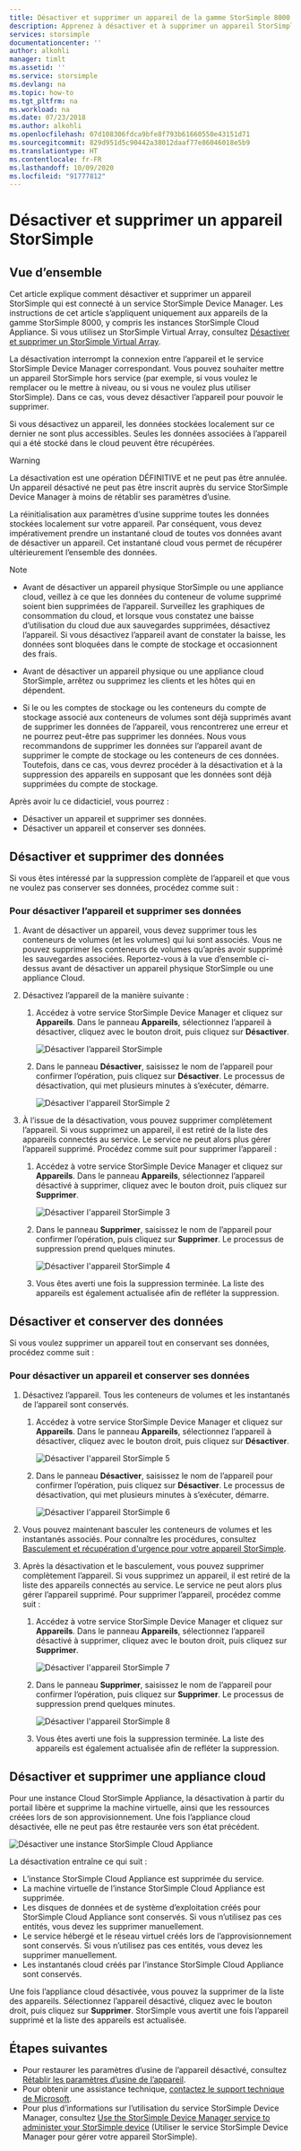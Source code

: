 ```yaml
---
title: Désactiver et supprimer un appareil de la gamme StorSimple 8000 | Microsoft Docs
description: Apprenez à désactiver et à supprimer un appareil StorSimple qui est connecté à un service StorSimple Device Manager.
services: storsimple
documentationcenter: ''
author: alkohli
manager: timlt
ms.assetid: ''
ms.service: storsimple
ms.devlang: na
ms.topic: how-to
ms.tgt_pltfrm: na
ms.workload: na
ms.date: 07/23/2018
ms.author: alkohli
ms.openlocfilehash: 07d108306fdca9bfe8f793b61660550e43151d71
ms.sourcegitcommit: 829d951d5c90442a38012daaf77e86046018e5b9
ms.translationtype: HT
ms.contentlocale: fr-FR
ms.lasthandoff: 10/09/2020
ms.locfileid: "91777812"
---
```

# <a name="deactivate-and-delete-a-storsimple-device"></a>Désactiver et supprimer un appareil StorSimple

## <a name="overview"></a>Vue d’ensemble

Cet article explique comment désactiver et supprimer un appareil StorSimple qui est connecté à un service StorSimple Device Manager. Les instructions de cet article s’appliquent uniquement aux appareils de la gamme StorSimple 8000, y compris les instances StorSimple Cloud Appliance. Si vous utilisez un StorSimple Virtual Array, consultez [Désactiver et supprimer un StorSimple Virtual Array](storsimple-virtual-array-deactivate-and-delete-device.md).

La désactivation interrompt la connexion entre l’appareil et le service StorSimple Device Manager correspondant. Vous pouvez souhaiter mettre un appareil StorSimple hors service (par exemple, si vous voulez le remplacer ou le mettre à niveau, ou si vous ne voulez plus utiliser StorSimple). Dans ce cas, vous devez désactiver l’appareil pour pouvoir le supprimer.

Si vous désactivez un appareil, les données stockées localement sur ce dernier ne sont plus accessibles. Seules les données associées à l’appareil qui a été stocké dans le cloud peuvent être récupérées.

> [!WARNING]
> La désactivation est une opération DÉFINITIVE et ne peut pas être annulée. Un appareil désactivé ne peut pas être inscrit auprès du service StorSimple Device Manager à moins de rétablir ses paramètres d’usine.
>
> La réinitialisation aux paramètres d’usine supprime toutes les données stockées localement sur votre appareil. Par conséquent, vous devez impérativement prendre un instantané cloud de toutes vos données avant de désactiver un appareil. Cet instantané cloud vous permet de récupérer ultérieurement l’ensemble des données.

> [!NOTE]
>
> - Avant de désactiver un appareil physique StorSimple ou une appliance cloud, veillez à ce que les données du conteneur de volume supprimé soient bien supprimées de l’appareil. Surveillez les graphiques de consommation du cloud, et lorsque vous constatez une baisse d’utilisation du cloud due aux sauvegardes supprimées, désactivez l’appareil. Si vous désactivez l’appareil avant de constater la baisse, les données sont bloquées dans le compte de stockage et occasionnent des frais.
>
> - Avant de désactiver un appareil physique ou une appliance cloud StorSimple, arrêtez ou supprimez les clients et les hôtes qui en dépendent.
>
> - Si le ou les comptes de stockage ou les conteneurs du compte de stockage associé aux conteneurs de volumes sont déjà supprimés avant de supprimer les données de l’appareil, vous rencontrerez une erreur et ne pourrez peut-être pas supprimer les données. Nous vous recommandons de supprimer les données sur l’appareil avant de supprimer le compte de stockage ou les conteneurs de ces données. Toutefois, dans ce cas, vous devrez procéder à la désactivation et à la suppression des appareils en supposant que les données sont déjà supprimées du compte de stockage.

Après avoir lu ce didacticiel, vous pourrez :

- Désactiver un appareil et supprimer ses données.
- Désactiver un appareil et conserver ses données.

## <a name="deactivate-and-delete-data"></a>Désactiver et supprimer des données

Si vous êtes intéressé par la suppression complète de l’appareil et que vous ne voulez pas conserver ses données, procédez comme suit :

### <a name="to-deactivate-the-device-and-delete-the-data"></a>Pour désactiver l’appareil et supprimer ses données

1. Avant de désactiver un appareil, vous devez supprimer tous les conteneurs de volumes (et les volumes) qui lui sont associés. Vous ne pouvez supprimer les conteneurs de volumes qu’après avoir supprimé les sauvegardes associées. Reportez-vous à la vue d’ensemble ci-dessus avant de désactiver un appareil physique StorSimple ou une appliance Cloud.

2. Désactivez l’appareil de la manière suivante :

   1. Accédez à votre service StorSimple Device Manager et cliquez sur **Appareils**. Dans le panneau **Appareils**, sélectionnez l’appareil à désactiver, cliquez avec le bouton droit, puis cliquez sur **Désactiver**.

        ![Désactiver l’appareil StorSimple](./media/storsimple-8000-deactivate-and-delete-device/deactivate1.png)
   2. Dans le panneau **Désactiver**, saisissez le nom de l’appareil pour confirmer l’opération, puis cliquez sur **Désactiver**. Le processus de désactivation, qui met plusieurs minutes à s’exécuter, démarre.

        ![Désactiver l'appareil StorSimple 2](./media/storsimple-8000-deactivate-and-delete-device/deactivate2.png)

3. À l’issue de la désactivation, vous pouvez supprimer complètement l’appareil. Si vous supprimez un appareil, il est retiré de la liste des appareils connectés au service. Le service ne peut alors plus gérer l’appareil supprimé. Procédez comme suit pour supprimer l’appareil :
   
   1. Accédez à votre service StorSimple Device Manager et cliquez sur **Appareils**. Dans le panneau **Appareils**, sélectionnez l’appareil désactivé à supprimer, cliquez avec le bouton droit, puis cliquez sur **Supprimer**.

        ![Désactiver l'appareil StorSimple 3](./media/storsimple-8000-deactivate-and-delete-device/deactivate5.png)
   2. Dans le panneau **Supprimer**, saisissez le nom de l’appareil pour confirmer l’opération, puis cliquez sur **Supprimer**. Le processus de suppression prend quelques minutes.

        ![Désactiver l'appareil StorSimple 4](./media/storsimple-8000-deactivate-and-delete-device/deactivate6.png)
   3. Vous êtes averti une fois la suppression terminée. La liste des appareils est également actualisée afin de refléter la suppression.

## <a name="deactivate-and-retain-data"></a>Désactiver et conserver des données

Si vous voulez supprimer un appareil tout en conservant ses données, procédez comme suit :

### <a name="to-deactivate-a-device-and-retain-the-data"></a>Pour désactiver un appareil et conserver ses données

1. Désactivez l’appareil. Tous les conteneurs de volumes et les instantanés de l’appareil sont conservés.
   
   1. Accédez à votre service StorSimple Device Manager et cliquez sur **Appareils**. Dans le panneau **Appareils**, sélectionnez l’appareil à désactiver, cliquez avec le bouton droit, puis cliquez sur **Désactiver**.

         ![Désactiver l'appareil StorSimple 5](./media/storsimple-8000-deactivate-and-delete-device/deactivate1.png)
   2. Dans le panneau **Désactiver**, saisissez le nom de l’appareil pour confirmer l’opération, puis cliquez sur **Désactiver**. Le processus de désactivation, qui met plusieurs minutes à s’exécuter, démarre.

         ![Désactiver l'appareil StorSimple 6](./media/storsimple-8000-deactivate-and-delete-device/deactivate2.png)
2. Vous pouvez maintenant basculer les conteneurs de volumes et les instantanés associés. Pour connaître les procédures, consultez [Basculement et récupération d'urgence pour votre appareil StorSimple](storsimple-8000-device-failover-disaster-recovery.md).
3. Après la désactivation et le basculement, vous pouvez supprimer complètement l’appareil. Si vous supprimez un appareil, il est retiré de la liste des appareils connectés au service. Le service ne peut alors plus gérer l’appareil supprimé. Pour supprimer l’appareil, procédez comme suit :
   
   1. Accédez à votre service StorSimple Device Manager et cliquez sur **Appareils**. Dans le panneau **Appareils**, sélectionnez l’appareil désactivé à supprimer, cliquez avec le bouton droit, puis cliquez sur **Supprimer**.

       ![Désactiver l'appareil StorSimple 7](./media/storsimple-8000-deactivate-and-delete-device/deactivate5.png)
   2. Dans le panneau **Supprimer**, saisissez le nom de l’appareil pour confirmer l’opération, puis cliquez sur **Supprimer**. Le processus de suppression prend quelques minutes.

       ![Désactiver l'appareil StorSimple 8](./media/storsimple-8000-deactivate-and-delete-device/deactivate6.png)
   3. Vous êtes averti une fois la suppression terminée. La liste des appareils est également actualisée afin de refléter la suppression.

## <a name="deactivate-and-delete-a-cloud-appliance"></a>Désactiver et supprimer une appliance cloud

Pour une instance Cloud StorSimple Appliance, la désactivation à partir du portail libère et supprime la machine virtuelle, ainsi que les ressources créées lors de son approvisionnement. Une fois l’appliance cloud désactivée, elle ne peut pas être restaurée vers son état précédent.

![Désactiver une instance StorSimple Cloud Appliance](./media/storsimple-8000-deactivate-and-delete-device/deactivate7.png)

La désactivation entraîne ce qui suit :

* L’instance StorSimple Cloud Appliance est supprimée du service.
* La machine virtuelle de l’instance StorSimple Cloud Appliance est supprimée.
* Les disques de données et de système d’exploitation créés pour StorSimple Cloud Appliance sont conservés. Si vous n’utilisez pas ces entités, vous devez les supprimer manuellement.
* Le service hébergé et le réseau virtuel créés lors de l’approvisionnement sont conservés. Si vous n’utilisez pas ces entités, vous devez les supprimer manuellement.
* Les instantanés cloud créés par l’instance StorSimple Cloud Appliance sont conservés.

Une fois l’appliance cloud désactivée, vous pouvez la supprimer de la liste des appareils. Sélectionnez l’appareil désactivé, cliquez avec le bouton droit, puis cliquez sur **Supprimer**. StorSimple vous avertit une fois l’appareil supprimé et la liste des appareils est actualisée.

## <a name="next-steps"></a>Étapes suivantes

* Pour restaurer les paramètres d’usine de l’appareil désactivé, consultez [Rétablir les paramètres d’usine de l’appareil](storsimple-8000-manage-device-controller.md#reset-the-device-to-factory-default-settings).
* Pour obtenir une assistance technique, [contactez le support technique de Microsoft](storsimple-8000-contact-microsoft-support.md).
* Pour plus d’informations sur l’utilisation du service StorSimple Device Manager, consultez [Use the StorSimple Device Manager service to administer your StorSimple device](storsimple-8000-manager-service-administration.md) (Utiliser le service StorSimple Device Manager pour gérer votre appareil StorSimple).

